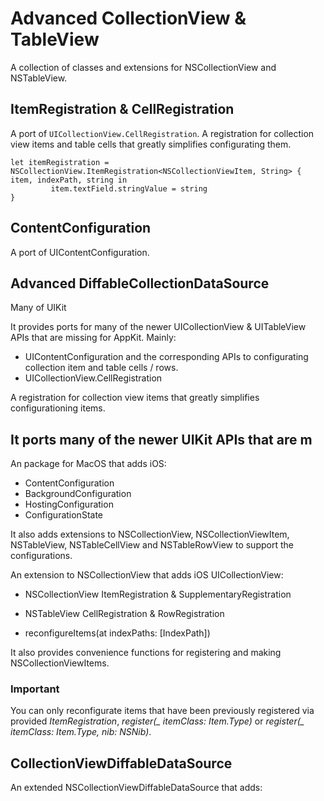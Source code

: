 # Advanced CollectionView & TableView

A collection of classes and extensions for NSCollectionView and NSTableView.

## ItemRegistration & CellRegistration
A port of `UICollectionView.CellRegistration`. A registration for collection view items and table cells that greatly simplifies  configurating them.     
```
let itemRegistration = NSCollectionView.ItemRegistration<NSCollectionViewItem, String> { item, indexPath, string in
         item.textField.stringValue = string
}
```

## ContentConfiguration
A port of UIContentConfiguration.
## Advanced DiffableCollectionDataSource

 Many of UIKit 
 
It provides ports for many of the newer UICollectionView & UITableView APIs that are missing for AppKit. Mainly:

- UIContentConfiguration and the corresponding APIs to configurating collection item and table cells / rows.
- UICollectionView.CellRegistration

A registration for collection view items that greatly simplifies configurationing items.

It ports many of the newer UIKit APIs that are m
- 


An package for MacOS that adds iOS:
- ContentConfiguration
- BackgroundConfiguration
- HostingConfiguration
- ConfigurationState

It also adds extensions to NSCollectionView, NSCollectionViewItem, NSTableView, NSTableCellView and NSTableRowView to support the configurations.


An extension to NSCollectionView that adds iOS UICollectionView:
- NSCollectionView ItemRegistration & SupplementaryRegistration

- NSTableView CellRegistration & RowRegistration

- reconfigureItems(at indexPaths: [IndexPath])

It also provides convenience functions for registering and making NSCollectionViewItems.

### Important
You can only reconfigurate items that have been previously registered via provided *ItemRegistration*, *register(_ itemClass: Item.Type)* or *register(_ itemClass: Item.Type, nib: NSNib)*.

## CollectionViewDiffableDataSource
An extended NSCollectionViewDiffableDataSource that adds:

